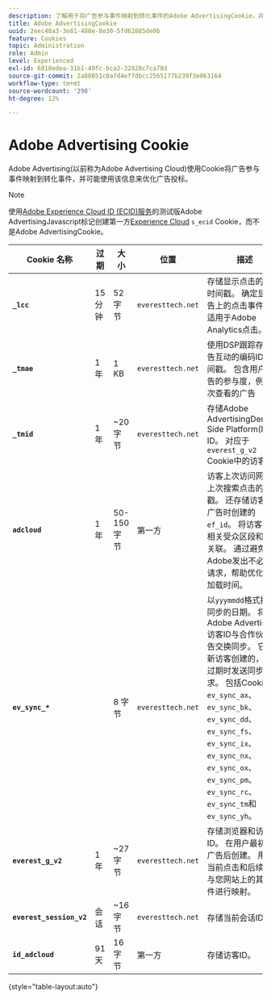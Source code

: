 ```yaml
---
description: 了解用于将广告参与事件映射到转化事件的Adobe AdvertisingCookie，并可能使用该信息来优化广告投标。
title: Adobe AdvertisingCookie
uuid: 2eec48a3-3e81-488e-8e30-5fd62885de0b
feature: Cookies
topic: Administration
role: Admin
level: Experienced
exl-id: 6818edea-31b1-49fc-bca2-32828c7ca78d
source-git-commit: 2a80851c0a7d4ef7dbcc2565177b239f3e063164
workflow-type: tm+mt
source-wordcount: '298'
ht-degree: 12%

---
```


# Adobe Advertising Cookie

Adobe Advertising(以前称为Adobe Advertising Cloud)使用Cookie将广告参与事件映射到转化事件，并可能使用该信息来优化广告投标。

>[!NOTE]
>
>使用[Adobe Experience Cloud ID (ECID)服务](https://experienceleague.adobe.com/docs/id-service/using/intro/overview.html?lang=zh-Hans)的测试版Adobe AdvertisingJavascript标记创建第一方[Experience Cloud](experience-cloud.md) `s_ecid` Cookie，而不是Adobe AdvertisingCookie。

| Cookie 名称 | 过期 | 大小 | 位置 | 描述 |
| --- | --- | --- | --- | --- |
| **`_lcc`** | 15 分钟 | 52 字节 | `everesttech.net` | 存储显示点击的ID和时间戳。 确定显示广告上的点击事件是否适用于Adobe Analytics点击。 |
| **`_tmae`** | 1 年 | 1 KB | `everesttech.net` | 使用DSP跟踪存储广告互动的编码ID和时间戳。 包含用户对广告的参与度，例如上次查看的广告 |
| **`_tmid`** | 1 年 | ~20 字节 | `everesttech.net` | 存储Adobe AdvertisingDemand Side Platform(DSP) ID。 对应于`everest_g_v2` Cookie中的访客ID。 |
| **`adcloud`** | 1 年 | 50-150字节 | 第一方 | 访客上次访问网站和上次搜索点击的时间戳。 还存储访客点击广告时创建的`ef_id`。 将访客ID与相关受众区段和转化关联。 通过避免向Adobe发出不必要的请求，帮助优化页面加载时间。 |
| **`ev_sync_*`** |  | 8 字节 | `everesttech.net` | 以`yyymmdd`格式执行同步的日期。 将Adobe Advertising访客ID与合作伙伴广告交换同步。 它是为新访客创建的，并在过期时发送同步请求。 包括Cookie `ev_sync_ax`、`ev_sync_bk`、`ev_sync_dd`、`ev_sync_fs`、`ev_sync_ix`、`ev_sync_nx`、`ev_sync_ox`、`ev_sync_pm`、`ev_sync_rc`、`ev_sync_tm`和`ev_sync_yh`。 |
| **`everest_g_v2`** | 1 年 | ~27 字节 | `everesttech.net` | 存储浏览器和访客ID。 在用户最初单击广告后创建。 用于将当前点击和后续点击与您网站上的其他事件进行映射。 |
| **`everest_session_v2`** | 会话 | ~16 字节 | `everesttech.net` | 存储当前会话ID。 |
| **`id_adcloud`** | 91 天 | 16 字节 | 第一方 | 存储访客ID。 |

{style="table-layout:auto"}
